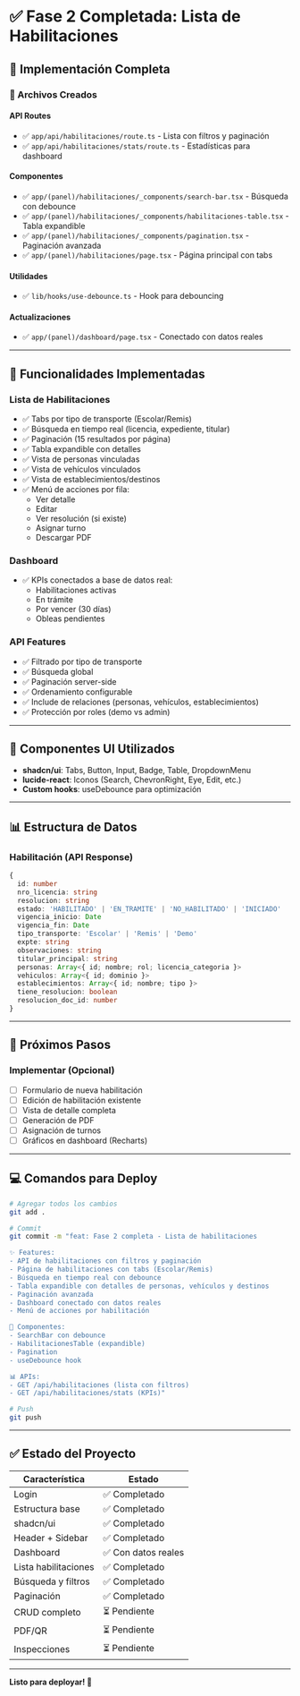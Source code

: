 # ✅ Fase 2 Completada: Lista de Habilitaciones

## 🎉 Implementación Completa

### 📁 Archivos Creados

#### **API Routes**

- ✅ `app/api/habilitaciones/route.ts` - Lista con filtros y paginación
- ✅ `app/api/habilitaciones/stats/route.ts` - Estadísticas para dashboard

#### **Componentes**

- ✅ `app/(panel)/habilitaciones/_components/search-bar.tsx` - Búsqueda con debounce
- ✅ `app/(panel)/habilitaciones/_components/habilitaciones-table.tsx` - Tabla expandible
- ✅ `app/(panel)/habilitaciones/_components/pagination.tsx` - Paginación avanzada
- ✅ `app/(panel)/habilitaciones/page.tsx` - Página principal con tabs

#### **Utilidades**

- ✅ `lib/hooks/use-debounce.ts` - Hook para debouncing

#### **Actualizaciones**

- ✅ `app/(panel)/dashboard/page.tsx` - Conectado con datos reales

---

## 🚀 Funcionalidades Implementadas

### **Lista de Habilitaciones**

- ✅ Tabs por tipo de transporte (Escolar/Remis)
- ✅ Búsqueda en tiempo real (licencia, expediente, titular)
- ✅ Paginación (15 resultados por página)
- ✅ Tabla expandible con detalles
- ✅ Vista de personas vinculadas
- ✅ Vista de vehículos vinculados
- ✅ Vista de establecimientos/destinos
- ✅ Menú de acciones por fila:
  - Ver detalle
  - Editar
  - Ver resolución (si existe)
  - Asignar turno
  - Descargar PDF

### **Dashboard**

- ✅ KPIs conectados a base de datos real:
  - Habilitaciones activas
  - En trámite
  - Por vencer (30 días)
  - Obleas pendientes

### **API Features**

- ✅ Filtrado por tipo de transporte
- ✅ Búsqueda global
- ✅ Paginación server-side
- ✅ Ordenamiento configurable
- ✅ Include de relaciones (personas, vehículos, establecimientos)
- ✅ Protección por roles (demo vs admin)

---

## 🎨 Componentes UI Utilizados

- **shadcn/ui**: Tabs, Button, Input, Badge, Table, DropdownMenu
- **lucide-react**: Iconos (Search, ChevronRight, Eye, Edit, etc.)
- **Custom hooks**: useDebounce para optimización

---

## 📊 Estructura de Datos

### **Habilitación (API Response)**

```typescript
{
  id: number
  nro_licencia: string
  resolucion: string
  estado: 'HABILITADO' | 'EN_TRAMITE' | 'NO_HABILITADO' | 'INICIADO'
  vigencia_inicio: Date
  vigencia_fin: Date
  tipo_transporte: 'Escolar' | 'Remis' | 'Demo'
  expte: string
  observaciones: string
  titular_principal: string
  personas: Array<{ id; nombre; rol; licencia_categoria }>
  vehiculos: Array<{ id; dominio }>
  establecimientos: Array<{ id; nombre; tipo }>
  tiene_resolucion: boolean
  resolucion_doc_id: number
}
```

---

## 🔧 Próximos Pasos

### **Implementar (Opcional)**

- [ ] Formulario de nueva habilitación
- [ ] Edición de habilitación existente
- [ ] Vista de detalle completa
- [ ] Generación de PDF
- [ ] Asignación de turnos
- [ ] Gráficos en dashboard (Recharts)

---

## 💻 Comandos para Deploy

```bash
# Agregar todos los cambios
git add .

# Commit
git commit -m "feat: Fase 2 completa - Lista de habilitaciones

✨ Features:
- API de habilitaciones con filtros y paginación
- Página de habilitaciones con tabs (Escolar/Remis)
- Búsqueda en tiempo real con debounce
- Tabla expandible con detalles de personas, vehículos y destinos
- Paginación avanzada
- Dashboard conectado con datos reales
- Menú de acciones por habilitación

🎨 Componentes:
- SearchBar con debounce
- HabilitacionesTable (expandible)
- Pagination
- useDebounce hook

📊 APIs:
- GET /api/habilitaciones (lista con filtros)
- GET /api/habilitaciones/stats (KPIs)"

# Push
git push
```

---

## ✅ Estado del Proyecto

| Característica       | Estado              |
| -------------------- | ------------------- |
| Login                | ✅ Completado       |
| Estructura base      | ✅ Completado       |
| shadcn/ui            | ✅ Completado       |
| Header + Sidebar     | ✅ Completado       |
| Dashboard            | ✅ Con datos reales |
| Lista habilitaciones | ✅ Completado       |
| Búsqueda y filtros   | ✅ Completado       |
| Paginación           | ✅ Completado       |
| CRUD completo        | ⏳ Pendiente        |
| PDF/QR               | ⏳ Pendiente        |
| Inspecciones         | ⏳ Pendiente        |

---

**Listo para deployar! 🚀**
